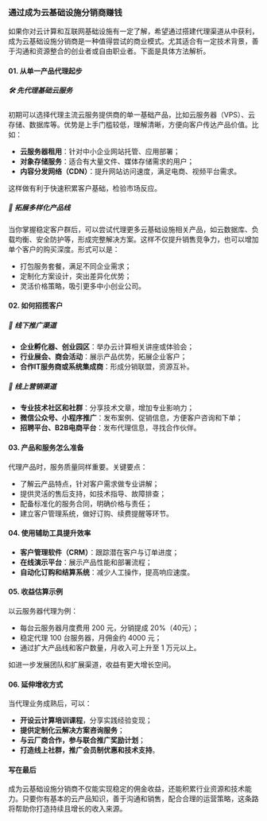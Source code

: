 ### 通过成为云基础设施分销商赚钱

如果你对云计算和互联网基础设施有一定了解，希望通过搭建代理渠道从中获利，成为云基础设施分销商是一种值得尝试的商业模式。尤其适合有一定技术背景，善于沟通和资源整合的创业者或自由职业者。下面是具体方法解析。

#### 01. 从单一产品代理起步

##### 🛠️ 先代理基础云服务

初期可以选择代理主流云服务提供商的单一基础产品，比如云服务器（VPS）、云存储、数据库等。优势是上手门槛较低，理解清晰，方便向客户传达产品价值。比如：

* **云服务器租用**：针对中小企业网站托管、应用部署；
* **对象存储服务**：适合有大量文件、媒体存储需求的用户；
* **内容分发网络（CDN）**：提升网站访问速度，满足电商、视频平台需求。

这样做有利于快速积累客户基础，检验市场反应。

##### 👥 拓展多样化产品线

当你掌握稳定客户群后，可以尝试代理更多云基础设施相关产品，如云数据库、负载均衡、安全防护等，形成完整解决方案。这样不仅提升销售竞争力，也可以增加单个客户的购买深度。形式可以是：

* 打包服务套餐，满足不同企业需求；
* 定制化方案设计，突出差异化优势；
* 灵活价格策略，吸引更多中小创业公司。

#### 02. 如何招揽客户

##### 📍 线下推广渠道

* **企业孵化器、创业园区**：举办云计算相关讲座或体验会；
* **行业展会、商会活动**：展示产品优势，拓展企业客户；
* **合作IT服务商或系统集成商**：形成分销联盟，资源互补。

##### 📱 线上营销渠道

* **专业技术社区和社群**：分享技术文章，增加专业影响力；
* **微信公众号、小程序推广**：发布案例、促销信息，方便客户咨询和下单；
* **招聘平台、B2B电商平台**：发布代理信息，寻找合作伙伴。

#### 03. 产品和服务怎么准备

代理产品时，服务质量同样重要。关键要点：

* 了解云产品特点，针对客户需求做专业讲解；
* 提供灵活的售后支持，如技术指导、故障排查；
* 配备标准化的服务合同，明确价格与责任；
* 建立客户管理系统，做好订购、续费提醒等环节。

#### 04. 使用辅助工具提升效率

* **客户管理软件（CRM）**：跟踪潜在客户与订单进度；
* **在线演示平台**：展示产品性能和部署流程；
* **自动化订购和结算系统**：减少人工操作，提高响应速度。

#### 05. 收益估算示例

以云服务器代理为例：

* 每台云服务器月度费用 200 元，分销提成 20%（40元）；
* 稳定代理 100 台服务器，月佣金约 4000 元；
* 通过扩大产品线和客户数量，月收入可上升至 1 万元以上。

如进一步发展团队和扩展渠道，收益有更大增长空间。

#### 06. 延伸增收方式

当代理业务成熟后，可以：

* **开设云计算培训课程**，分享实践经验变现；
* **提供定制化云解决方案咨询服务**；
* **与云厂商合作，参与联合推广奖励计划**；
* **打造线上社群，推广会员制优惠和技术支持**。

#### 写在最后

成为云基础设施分销商不仅能实现稳定的佣金收益，还能积累行业资源和技术能力。只要你有基本的云产品知识，善于沟通和销售，配合合理的运营策略，这条路将帮助你打造持续且增长的收入来源。